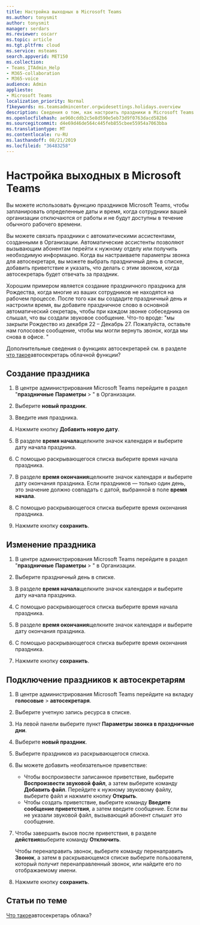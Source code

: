 ```yaml
---
title: Настройка выходных в Microsoft Teams
ms.author: tonysmit
author: tonysmit
manager: serdars
ms.reviewer: oscarr
ms.topic: article
ms.tgt.pltfrm: cloud
ms.service: msteams
search.appverid: MET150
ms.collection:
- Teams_ITAdmin_Help
- M365-collaboration
- M365-voice
audience: Admin
appliesto:
- Microsoft Teams
localization_priority: Normal
f1keywords: ms.teamsadmincenter.orgwidesettings.holidays.overview
description: Сведения о том, как настроить праздники в Microsoft Teams и присоединиться к своему автосекретарь.
ms.openlocfilehash: ae960cddb2c5e8d590e5eb73d9f0763dacd582b6
ms.sourcegitcommit: d4e69d46de564c445feb855cbee55954a7063bba
ms.translationtype: MT
ms.contentlocale: ru-RU
ms.lasthandoff: 08/21/2019
ms.locfileid: "36483258"
---
```

# <a name="set-up-holidays-in-microsoft-teams"></a>Настройка выходных в Microsoft Teams

Вы можете использовать функцию праздников Microsoft Teams, чтобы запланировать определенные даты и время, когда сотрудники вашей организации отключаются от работы и не будут доступны в течение обычного рабочего времени. 

Вы можете связать праздники с автоматическими ассистентами, созданными в Организации. Автоматические ассистенты позволяют вызывающим абонентам перейти к нужному отделу или получить необходимую информацию. Когда вы настраиваете параметры звонка для автосекретаря, вы можете выбрать праздничный день в списке, добавить приветствие и указать, что делать с этим звонком, когда автосекретарь будет отвечать за праздник.

Хорошим примером является создание праздничного праздника для Рождества, когда многие из ваших сотрудников не находятся на рабочем процессе. После того как вы создадите праздничный день и настроили время, вы добавите праздничное слово в основной автоматический секретарь, чтобы при каждом звонке собеседника он слышал, что вы создали звуковое сообщение. Что-то вроде: "мы закрыли Рождество из декабря 22 – Декабрь 27. Пожалуйста, оставьте нам голосовое сообщение, чтобы мы могли вернуть звонок, когда мы снова в офисе. "

Дополнительные сведения о функциях автосекретарей см. в разделе [что такое](what-are-phone-system-auto-attendants.md)автосекретарь облачной функции?  

## <a name="create-a-holiday"></a>Создание праздника

1. В центре администрирования Microsoft Teams перейдите в раздел "**праздничные** **Параметры** > " в Организации.

2. Выберите **новый праздник**.

3. Введите имя праздника.

4. Нажмите кнопку **Добавить новую дату**.

5. В разделе **время начала**щелкните значок календаря и выберите дату начала праздника.

6. С помощью раскрывающегося списка выберите время начала праздника.

7. В разделе **время окончания**щелкните значок календаря и выберите дату окончания праздника. Если праздников — только один день, это значение должно совпадать с датой, выбранной в поле **время начала**.

8. С помощью раскрывающегося списка выберите время окончания праздника.

9. Нажмите кнопку **сохранить**.

## <a name="change-a-holiday"></a>Изменение праздника

1. В центре администрирования Microsoft Teams перейдите в раздел "**праздничные** **Параметры** > " в Организации.

2. Выберите праздничный день в списке.

3. В разделе **время начала**щелкните значок календаря и выберите дату начала праздника.

4. С помощью раскрывающегося списка выберите время начала праздника.

5. В разделе **время окончания**щелкните значок календаря и выберите дату окончания праздника. 

6. С помощью раскрывающегося списка выберите время окончания праздника.

7. Нажмите кнопку **сохранить**.

## <a name="connect-a-holiday-to-an-auto-attendant"></a>Подключение праздников к автосекретарям

1. В центре администрирования Microsoft Teams перейдите на вкладку **голосовые** > **автосекретаря**.
2. Выберите учетную запись ресурса в списке.
3. На левой панели выберите пункт **Параметры звонка в праздничные дни**.
4. Выберите **новый праздник**.
5. Выберите праздников из раскрывающегося списка.
6. Вы можете добавить необязательное приветствие:
    - Чтобы воспроизвести записанное приветствие, выберите **Воспроизвести звуковой файл**, а затем выберите команду **Добавить файл**. Перейдите к нужному звуковому файлу, выберите файл и нажмите кнопку **Открыть**.
    - Чтобы создать приветствие, выберите команду **Введите сообщение приветствия**, а затем введите сообщение. Если вы не указали звуковой файл, вызывающий абонент слышит это сообщение.
7. Чтобы завершить вызов после приветствия, в разделе **действия**выберите команду **Отключить**. 

    Чтобы перенаправить звонок, выберите команду перенаправить **Звонок**, а затем в раскрывающемся списке выберите пользователя, который получит перенаправленный звонок, или найдите его по отображаемому имени.
8. Нажмите кнопку **сохранить**.

## <a name="related-topics"></a>Статьи по теме

[Что такое](what-are-phone-system-auto-attendants.md)автосекретарь облака?